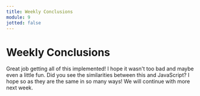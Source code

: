 ```yaml
---
title: Weekly Conclusions
module: 9
jotted: false
---
```


# Weekly Conclusions

Great job getting all of this implemented! I hope it wasn't too bad and maybe even a little fun.  Did you see the similarities between this and JavaScript?  I hope so as they are the same in so many ways!  We will continue with more next week.
